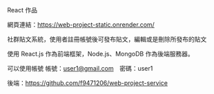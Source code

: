 React 作品

網頁連結：https://web-project-static.onrender.com/

社群貼文系統，使用者註冊帳號後可發布貼文，編輯或是刪除所發布的貼文

使用 React.js 作為前端框架，Node.js、MongoDB 作為後端服務器。

可以使用帳號
帳號：user1@gmail.com　密碼：user1

後端：https://github.com/f9471206/web-project-service
